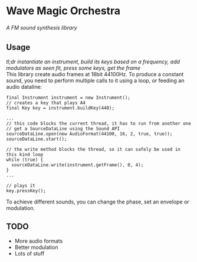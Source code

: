 # Wave Magic Orchestra
###### A FM sound synthesis library


## Usage  
_tl;dr instantiate an instrument, build its keys based on a frequency, add modulators as seen fit, press some keys, get the frame_  
This library create audio frames at 16bit 44100Hz. To produce a constant sound, you need to perform multiple calls to it using a loop, or feeding an audio dataline:   
```
final Instrument instrument = new Instrument();
// creates a key that plays A4
final Key key = instrument.buildKey(440);

...
// this code blocks the current thread, it has to run from another one
// get a SourceDataLine using the Sound API
sourceDataLine.open(new AudioFormat(44100, 16, 2, true, true));
sourceDataLine.start();

// the write method blocks the thread, so it can safely be used in this kind loop
while (true) {
  sourceDataLine.write(instrument.getFrame(), 0, 4);
}
...

// plays it
key.pressKey();
```  
To achieve different sounds, you can change the phase, set an envelope or modulation.


## TODO
* More audio formats
* Better modulation
* Lots of stuff